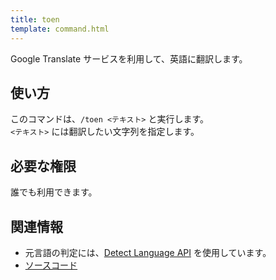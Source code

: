 ```yaml
---
title: toen
template: command.html
---
```


Google Translate サービスを利用して、英語に翻訳します。

## 使い方

このコマンドは、`/toen <テキスト>` と実行します。  
`<テキスト>` には翻訳したい文字列を指定します。

## 必要な権限

誰でも利用できます。

## 関連情報

- 元言語の判定には、[Detect Language API](https://detectlanguage.com/) を使用しています。
- [ソースコード](https://github.com/jaoafa/jaotan.ts/blob/master/src/commands/toen.ts)
